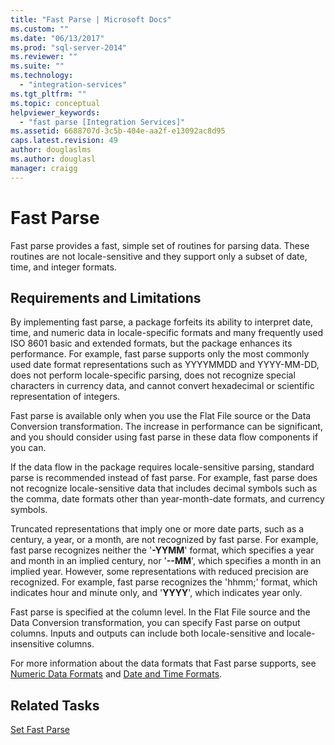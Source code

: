 ```yaml
---
title: "Fast Parse | Microsoft Docs"
ms.custom: ""
ms.date: "06/13/2017"
ms.prod: "sql-server-2014"
ms.reviewer: ""
ms.suite: ""
ms.technology: 
  - "integration-services"
ms.tgt_pltfrm: ""
ms.topic: conceptual
helpviewer_keywords: 
  - "fast parse [Integration Services]"
ms.assetid: 6688707d-3c5b-404e-aa2f-e13092ac8d95
caps.latest.revision: 49
author: douglaslms
ms.author: douglasl
manager: craigg
---
```

# Fast Parse
  Fast parse provides a fast, simple set of routines for parsing data. These routines are not locale-sensitive and they support only a subset of date, time, and integer formats.  
  
## Requirements and Limitations  
 By implementing fast parse, a package forfeits its ability to interpret date, time, and numeric data in locale-specific formats and many frequently used ISO 8601 basic and extended formats, but the package enhances its performance. For example, fast parse supports only the most commonly used date format representations such as YYYYMMDD and YYYY-MM-DD, does not perform locale-specific parsing, does not recognize special characters in currency data, and cannot convert hexadecimal or scientific representation of integers.  
  
 Fast parse is available only when you use the Flat File source or the Data Conversion transformation. The increase in performance can be significant, and you should consider using fast parse in these data flow components if you can.  
  
 If the data flow in the package requires locale-sensitive parsing, standard parse is recommended instead of fast parse. For example, fast parse does not recognize locale-sensitive data that includes decimal symbols such as the comma, date formats other than year-month-date formats, and currency symbols.  
  
 Truncated representations that imply one or more date parts, such as a century, a year, or a month, are not recognized by fast parse. For example, fast parse recognizes neither the '**-YYMM**' format, which specifies a year and month in an implied century, nor '**--MM**', which specifies a month in an implied year. However, some representations with reduced precision are recognized. For example, fast parse recognizes the 'hhmm;' format, which indicates hour and minute only, and '**YYYY**', which indicates year only.  
  
 Fast parse is specified at the column level. In the Flat File source and the Data Conversion transformation, you can specify Fast parse on output columns. Inputs and outputs can include both locale-sensitive and locale-insensitive columns.  
  
 For more information about the data formats that Fast parse supports, see [Numeric Data Formats](../../2014/integration-services/numeric-data-formats.md) and [Date and Time Formats](../../2014/integration-services/date-and-time-formats.md).  
  
## Related Tasks  
 [Set Fast Parse](../../2014/integration-services/set-fast-parse.md)  
  
  

